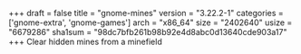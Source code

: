 +++
draft = false
title = "gnome-mines"
version = "3.22.2-1"
categories = ['gnome-extra', 'gnome-games']
arch = "x86_64"
size = "2402640"
usize = "6679286"
sha1sum = "98dc7bfb261b98b92e4d8abc0d13640cde903a17"
+++
Clear hidden mines from a minefield